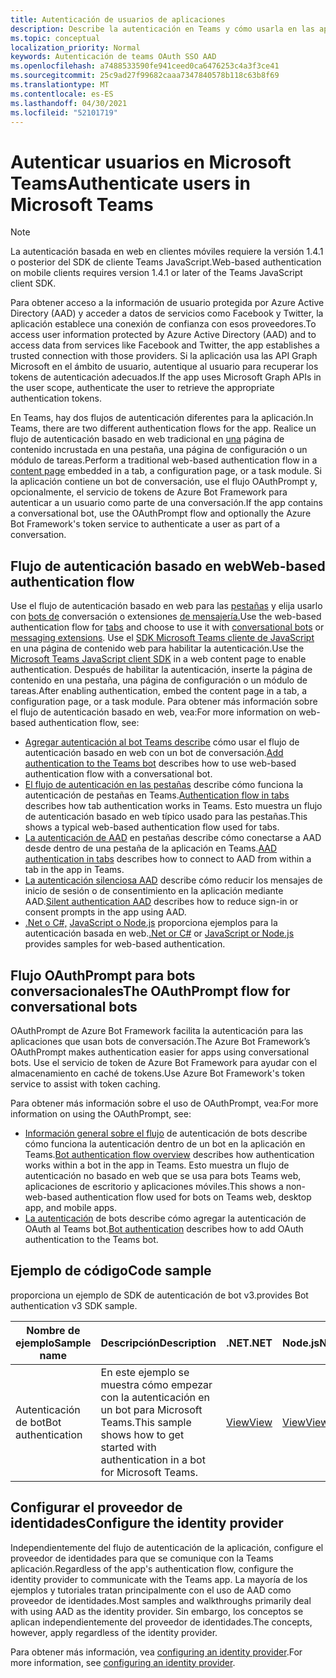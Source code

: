 ```yaml
---
title: Autenticación de usuarios de aplicaciones
description: Describe la autenticación en Teams y cómo usarla en las aplicaciones
ms.topic: conceptual
localization_priority: Normal
keywords: Autenticación de teams OAuth SSO AAD
ms.openlocfilehash: a7488533590fe941ceed0ca6476253c4a3f3ce41
ms.sourcegitcommit: 25c9ad27f99682caaa7347840578b118c63b8f69
ms.translationtype: MT
ms.contentlocale: es-ES
ms.lasthandoff: 04/30/2021
ms.locfileid: "52101719"
---
```

# <a name="authenticate-users-in-microsoft-teams"></a><span data-ttu-id="23f5d-104">Autenticar usuarios en Microsoft Teams</span><span class="sxs-lookup"><span data-stu-id="23f5d-104">Authenticate users in Microsoft Teams</span></span>

> [!Note]
> <span data-ttu-id="23f5d-105">La autenticación basada en web en clientes móviles requiere la versión 1.4.1 o posterior del SDK de cliente Teams JavaScript.</span><span class="sxs-lookup"><span data-stu-id="23f5d-105">Web-based authentication on mobile clients requires version 1.4.1 or later of the Teams JavaScript client SDK.</span></span>

<span data-ttu-id="23f5d-106">Para obtener acceso a la información de usuario protegida por Azure Active Directory (AAD) y acceder a datos de servicios como Facebook y Twitter, la aplicación establece una conexión de confianza con esos proveedores.</span><span class="sxs-lookup"><span data-stu-id="23f5d-106">To access user information protected by Azure Active Directory (AAD) and to access data from services like Facebook and Twitter, the app establishes a trusted connection with those providers.</span></span> <span data-ttu-id="23f5d-107">Si la aplicación usa las API Graph Microsoft en el ámbito de usuario, autentique al usuario para recuperar los tokens de autenticación adecuados.</span><span class="sxs-lookup"><span data-stu-id="23f5d-107">If the app uses Microsoft Graph APIs in the user scope, authenticate the user to retrieve the appropriate authentication tokens.</span></span>

<span data-ttu-id="23f5d-108">En Teams, hay dos flujos de autenticación diferentes para la aplicación.</span><span class="sxs-lookup"><span data-stu-id="23f5d-108">In Teams, there are two different authentication flows for the app.</span></span> <span data-ttu-id="23f5d-109">Realice un flujo de autenticación basado en web tradicional en [una](~/tabs/how-to/create-tab-pages/content-page.md) página de contenido incrustada en una pestaña, una página de configuración o un módulo de tareas.</span><span class="sxs-lookup"><span data-stu-id="23f5d-109">Perform a traditional web-based authentication flow in a [content page](~/tabs/how-to/create-tab-pages/content-page.md) embedded in a tab, a configuration page, or a task module.</span></span> <span data-ttu-id="23f5d-110">Si la aplicación contiene un bot de conversación, use el flujo OAuthPrompt y, opcionalmente, el servicio de tokens de Azure Bot Framework para autenticar a un usuario como parte de una conversación.</span><span class="sxs-lookup"><span data-stu-id="23f5d-110">If the app contains a conversational bot, use the OAuthPrompt flow and optionally the Azure Bot Framework's token service to authenticate a user as part of a conversation.</span></span>

## <a name="web-based-authentication-flow"></a><span data-ttu-id="23f5d-111">Flujo de autenticación basado en web</span><span class="sxs-lookup"><span data-stu-id="23f5d-111">Web-based authentication flow</span></span>

<span data-ttu-id="23f5d-112">Use el flujo de autenticación basado en web para las [pestañas](~/tabs/what-are-tabs.md) y elija usarlo con [bots de](~/bots/what-are-bots.md) conversación o extensiones [de mensajería.](~/messaging-extensions/what-are-messaging-extensions.md)</span><span class="sxs-lookup"><span data-stu-id="23f5d-112">Use the web-based authentication flow for [tabs](~/tabs/what-are-tabs.md) and choose to use it with [conversational bots](~/bots/what-are-bots.md) or [messaging extensions](~/messaging-extensions/what-are-messaging-extensions.md).</span></span> <span data-ttu-id="23f5d-113">Use el [SDK Microsoft Teams cliente de JavaScript](/javascript/api/overview/msteams-client) en una página de contenido web para habilitar la autenticación.</span><span class="sxs-lookup"><span data-stu-id="23f5d-113">Use the [Microsoft Teams JavaScript client SDK](/javascript/api/overview/msteams-client) in a web content page to enable authentication.</span></span> <span data-ttu-id="23f5d-114">Después de habilitar la autenticación, inserte la página de contenido en una pestaña, una página de configuración o un módulo de tareas.</span><span class="sxs-lookup"><span data-stu-id="23f5d-114">After enabling authentication, embed the content page in a tab, a configuration page, or a task module.</span></span> <span data-ttu-id="23f5d-115">Para obtener más información sobre el flujo de autenticación basado en web, vea:</span><span class="sxs-lookup"><span data-stu-id="23f5d-115">For more information on web-based authentication flow, see:</span></span>

* <span data-ttu-id="23f5d-116">[Agregar autenticación al bot Teams describe](~/bots/how-to/authentication/add-authentication.md) cómo usar el flujo de autenticación basado en web con un bot de conversación.</span><span class="sxs-lookup"><span data-stu-id="23f5d-116">[Add authentication to the Teams bot](~/bots/how-to/authentication/add-authentication.md) describes how to use web-based authentication flow with a conversational bot.</span></span>
* <span data-ttu-id="23f5d-117">[El flujo de autenticación en las pestañas](~/tabs/how-to/authentication/auth-flow-tab.md) describe cómo funciona la autenticación de pestañas en Teams.</span><span class="sxs-lookup"><span data-stu-id="23f5d-117">[Authentication flow in tabs](~/tabs/how-to/authentication/auth-flow-tab.md) describes how tab authentication works in Teams.</span></span> <span data-ttu-id="23f5d-118">Esto muestra un flujo de autenticación basado en web típico usado para las pestañas.</span><span class="sxs-lookup"><span data-stu-id="23f5d-118">This shows a typical web-based authentication flow used for tabs.</span></span>
* <span data-ttu-id="23f5d-119">[La autenticación de AAD](~/tabs/how-to/authentication/auth-tab-AAD.md) en pestañas describe cómo conectarse a AAD desde dentro de una pestaña de la aplicación en Teams.</span><span class="sxs-lookup"><span data-stu-id="23f5d-119">[AAD authentication in tabs](~/tabs/how-to/authentication/auth-tab-AAD.md) describes how to connect to AAD from within a tab in the app in Teams.</span></span>
* <span data-ttu-id="23f5d-120">[La autenticación silenciosa AAD](~/tabs/how-to/authentication/auth-silent-AAD.md) describe cómo reducir los mensajes de inicio de sesión o de consentimiento en la aplicación mediante AAD.</span><span class="sxs-lookup"><span data-stu-id="23f5d-120">[Silent authentication AAD](~/tabs/how-to/authentication/auth-silent-AAD.md) describes how to reduce sign-in or consent prompts in the app using AAD.</span></span>
* <span data-ttu-id="23f5d-121">[.Net o C#,](https://github.com/OfficeDev/microsoft-teams-sample-complete-csharp) [JavaScript o Node.js](https://github.com/OfficeDev/microsoft-teams-sample-complete-node) proporciona ejemplos para la autenticación basada en web.</span><span class="sxs-lookup"><span data-stu-id="23f5d-121">[.Net or C#](https://github.com/OfficeDev/microsoft-teams-sample-complete-csharp) or [JavaScript or Node.js](https://github.com/OfficeDev/microsoft-teams-sample-complete-node) provides samples for web-based authentication.</span></span>

## <a name="the-oauthprompt-flow-for-conversational-bots"></a><span data-ttu-id="23f5d-122">Flujo OAuthPrompt para bots conversacionales</span><span class="sxs-lookup"><span data-stu-id="23f5d-122">The OAuthPrompt flow for conversational bots</span></span>

<span data-ttu-id="23f5d-123">OAuthPrompt de Azure Bot Framework facilita la autenticación para las aplicaciones que usan bots de conversación.</span><span class="sxs-lookup"><span data-stu-id="23f5d-123">The Azure Bot Framework’s OAuthPrompt makes authentication easier for apps using conversational bots.</span></span> <span data-ttu-id="23f5d-124">Use el servicio de token de Azure Bot Framework para ayudar con el almacenamiento en caché de tokens.</span><span class="sxs-lookup"><span data-stu-id="23f5d-124">Use Azure Bot Framework's token service to assist with token caching.</span></span>

<span data-ttu-id="23f5d-125">Para obtener más información sobre el uso de OAuthPrompt, vea:</span><span class="sxs-lookup"><span data-stu-id="23f5d-125">For more information on using the OAuthPrompt, see:</span></span>

* <span data-ttu-id="23f5d-126">[Información general sobre el flujo](~/bots/how-to/authentication/auth-flow-bot.md) de autenticación de bots describe cómo funciona la autenticación dentro de un bot en la aplicación en Teams.</span><span class="sxs-lookup"><span data-stu-id="23f5d-126">[Bot authentication flow overview](~/bots/how-to/authentication/auth-flow-bot.md) describes how authentication works within a bot in the app in Teams.</span></span> <span data-ttu-id="23f5d-127">Esto muestra un flujo de autenticación no basado en web que se usa para bots Teams web, aplicaciones de escritorio y aplicaciones móviles.</span><span class="sxs-lookup"><span data-stu-id="23f5d-127">This shows a non-web-based authentication flow used for bots on Teams web, desktop app, and mobile apps.</span></span>
* <span data-ttu-id="23f5d-128">[La autenticación](~/bots/how-to/authentication/add-authentication.md) de bots describe cómo agregar la autenticación de OAuth al Teams bot.</span><span class="sxs-lookup"><span data-stu-id="23f5d-128">[Bot authentication](~/bots/how-to/authentication/add-authentication.md) describes how to add OAuth authentication to the Teams bot.</span></span>

## <a name="code-sample"></a><span data-ttu-id="23f5d-129">Ejemplo de código</span><span class="sxs-lookup"><span data-stu-id="23f5d-129">Code sample</span></span>

<span data-ttu-id="23f5d-130">proporciona un ejemplo de SDK de autenticación de bot v3.</span><span class="sxs-lookup"><span data-stu-id="23f5d-130">provides Bot authentication v3 SDK sample.</span></span>

| <span data-ttu-id="23f5d-131">**Nombre de ejemplo**</span><span class="sxs-lookup"><span data-stu-id="23f5d-131">**Sample name**</span></span> | <span data-ttu-id="23f5d-132">**Descripción**</span><span class="sxs-lookup"><span data-stu-id="23f5d-132">**Description**</span></span> | <span data-ttu-id="23f5d-133">**.NET**</span><span class="sxs-lookup"><span data-stu-id="23f5d-133">**.NET**</span></span> | <span data-ttu-id="23f5d-134">**Node.js**</span><span class="sxs-lookup"><span data-stu-id="23f5d-134">**Node.js**</span></span> | <span data-ttu-id="23f5d-135">**Python**</span><span class="sxs-lookup"><span data-stu-id="23f5d-135">**Python**</span></span> |
|---------------|------------|------------|-------------|---------------|
| <span data-ttu-id="23f5d-136">Autenticación de bot</span><span class="sxs-lookup"><span data-stu-id="23f5d-136">Bot authentication</span></span> | <span data-ttu-id="23f5d-137">En este ejemplo se muestra cómo empezar con la autenticación en un bot para Microsoft Teams.</span><span class="sxs-lookup"><span data-stu-id="23f5d-137">This sample shows how to get started with authentication in a bot for Microsoft Teams.</span></span> | [<span data-ttu-id="23f5d-138">View</span><span class="sxs-lookup"><span data-stu-id="23f5d-138">View</span></span>](https://github.com/microsoft/BotBuilder-Samples/tree/master/samples/csharp_dotnetcore/46.teams-auth) | [<span data-ttu-id="23f5d-139">View</span><span class="sxs-lookup"><span data-stu-id="23f5d-139">View</span></span>](https://github.com/microsoft/BotBuilder-Samples/tree/master/samples/javascript_nodejs/46.teams-auth) | [<span data-ttu-id="23f5d-140">View</span><span class="sxs-lookup"><span data-stu-id="23f5d-140">View</span></span>](https://github.com/microsoft/BotBuilder-Samples/tree/main/samples/python/46.teams-auth) |

## <a name="configure-the-identity-provider"></a><span data-ttu-id="23f5d-141">Configurar el proveedor de identidades</span><span class="sxs-lookup"><span data-stu-id="23f5d-141">Configure the identity provider</span></span>

<span data-ttu-id="23f5d-142">Independientemente del flujo de autenticación de la aplicación, configure el proveedor de identidades para que se comunique con la Teams aplicación.</span><span class="sxs-lookup"><span data-stu-id="23f5d-142">Regardless of the app's authentication flow, configure the identity provider to communicate with the Teams app.</span></span> <span data-ttu-id="23f5d-143">La mayoría de los ejemplos y tutoriales tratan principalmente con el uso de AAD como proveedor de identidades.</span><span class="sxs-lookup"><span data-stu-id="23f5d-143">Most samples and walkthroughs primarily deal with using AAD as the identity provider.</span></span> <span data-ttu-id="23f5d-144">Sin embargo, los conceptos se aplican independientemente del proveedor de identidades.</span><span class="sxs-lookup"><span data-stu-id="23f5d-144">The concepts, however, apply regardless of the identity provider.</span></span>

<span data-ttu-id="23f5d-145">Para obtener más información, vea [configuring an identity provider](~/concepts/authentication/configure-identity-provider.md).</span><span class="sxs-lookup"><span data-stu-id="23f5d-145">For more information, see [configuring an identity provider](~/concepts/authentication/configure-identity-provider.md).</span></span>

